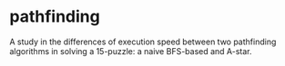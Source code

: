 # pathfinding
A study in the differences of execution speed between two pathfinding algorithms in solving a 15-puzzle: a naive BFS-based and A-star.

